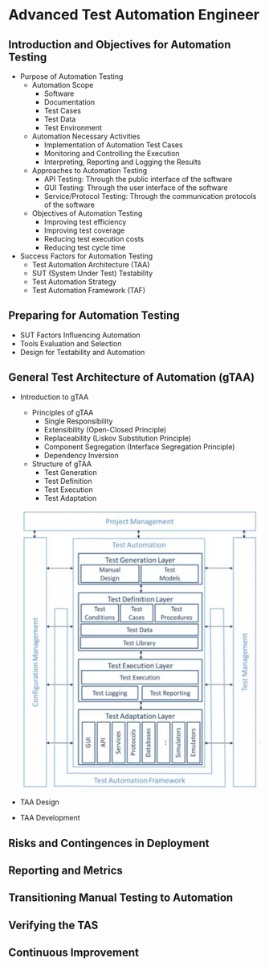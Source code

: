 # Advanced Test Automation Engineer

## Introduction and Objectives for Automation Testing
- Purpose of Automation Testing
  - Automation Scope
    - Software
    - Documentation
    - Test Cases
    - Test Data
    - Test Environment
  - Automation Necessary Activities
    - Implementation of Automation Test Cases
    - Monitoring and Controlling the Execution
    - Interpreting, Reporting and Logging the Results
  - Approaches to Automation Testing
    - API Testing: Through the public interface of the software
    - GUI Testing: Through the user interface of the software
    - Service/Protocol Testing: Through the communication protocols of the software
  - Objectives of Automation Testing
    - Improving test efficiency
    - Improving test coverage
    - Reducing test execution costs
    - Reducing test cycle time
- Success Factors for Automation Testing
  - Test Automation Architecture (TAA)
  - SUT (System Under Test) Testability
  - Test Automation Strategy
  - Test Automation Framework (TAF)

## Preparing for Automation Testing
- SUT Factors Influencing Automation
- Tools Evaluation and Selection
- Design for Testability and Automation

## General Test Architecture of Automation (gTAA)
- Introduction to gTAA
  - Principles of gTAA
    - Single Responsibility
    - Extensibility (Open-Closed Principle)
    - Replaceability (Liskov Substitution Principle)
    - Component Segregation (Interface Segregation Principle)
    - Dependency Inversion
  - Structure of gTAA
    - Test Generation
    - Test Definition
    - Test Execution
    - Test Adaptation
  
  ![gTAA](/99-Resources/gTAA.png)
  
- TAA Design
- TAA Development

## Risks and Contingences in Deployment

## Reporting and Metrics

## Transitioning Manual Testing to Automation

## Verifying the TAS

## Continuous Improvement